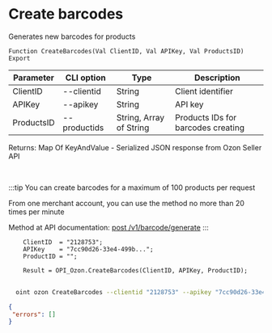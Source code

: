 ﻿---
sidebar_position: 2
---

# Create barcodes
 Generates new barcodes for products



`Function CreateBarcodes(Val ClientID, Val APIKey, Val ProductsID) Export`

  | Parameter | CLI option | Type | Description |
  |-|-|-|-|
  | ClientID | --clientid | String | Client identifier |
  | APIKey | --apikey | String | API key |
  | ProductsID | --productids | String, Array of String | Products IDs for barcodes creating |

  
  Returns:  Map Of KeyAndValue - Serialized JSON response from Ozon Seller API

<br/>

:::tip
You can create barcodes for a maximum of 100 products per request

 From one merchant account, you can use the method no more than 20 times per minute

 Method at API documentation: [post /v1/barcode/generate](https://docs.ozon.ru/api/seller/#operation/generate-barcode)
:::
<br/>


```bsl title="Code example"
    ClientID  = "2128753";
    APIKey    = "7cc90d26-33e4-499b...";
    ProductID = "";

    Result = OPI_Ozon.CreateBarcodes(ClientID, APIKey, ProductID);
```



```sh title="CLI command example"
    
  oint ozon CreateBarcodes --clientid "2128753" --apikey "7cc90d26-33e4-499b..." --productids %productids%

```

```json title="Result"
{
 "errors": []
}
```
